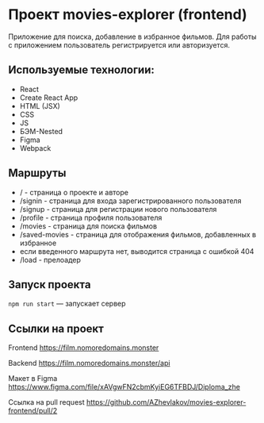 # Проект movies-explorer (frontend)
Приложение для поиска, добавление в избранное фильмов. Для работы с приложением пользователь регистрируется или авторизуется.

## Используемые технологии:
* React
* Create React App
* HTML (JSX)
* CSS
* JS
* БЭМ-Nested
* Figma
* Webpack


## Маршруты

* / - страница о проекте и авторе
* /signin - страница для входа зарегистрированного пользователя
* /signup - страница для регистрации нового пользователя
* /profile - страница профиля пользователя
* /movies - страница для поиска фильмов
* /saved-movies - страница для отображения фильмов, добавленных в избранное
* если введенного маршрута нет, выводится страница с ошибкой 404
* /load - прелоадер


## Запуск проекта

`npm run start` — запускает сервер


## Ссылки на проект

Frontend https://film.nomoredomains.monster

Backend https://film.nomoredomains.monster/api

Макет в Figma https://www.figma.com/file/xAVgwFN2cbmKyiEG6TFBDJ/Diploma_zhe

Ссылка на pull request https://github.com/AZhevlakov/movies-explorer-frontend/pull/2
